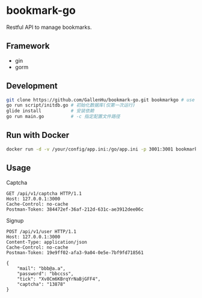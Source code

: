 # bookmark-go

Restful API to manage bookmarks.

## Framework
- gin
- gorm

## Development
```sh
git clone https://github.com/GallenHu/bookmark-go.git bookmarkgo # use folder name "bookmarkgo"
go run script/initdb.go # 初始化数据库(仅第一次运行)
glide install           # 安装依赖
go run main.go          # -c 指定配置文件路径
```

## Run with Docker
```sh
docker run -d -v /your/config/app.ini:/go/app.ini -p 3001:3001 bookmark:v1
```

## Usage

Captcha
```
GET /api/v1/captcha HTTP/1.1
Host: 127.0.0.1:3000
Cache-Control: no-cache
Postman-Token: 384472ef-36af-212d-631c-ae3912dee06c
```

Signup
```
POST /api/v1/user HTTP/1.1
Host: 127.0.0.1:3000
Content-Type: application/json
Cache-Control: no-cache
Postman-Token: 19e9ff02-afa3-9a04-0e5e-7bf9fd718561

{
	"mail": "bbb@a.a",
	"password": "bbccss",
	"tick": "Xv8Cm6KBrqYrNaBjGFF4",
	"captcha": "13878"
}
```
